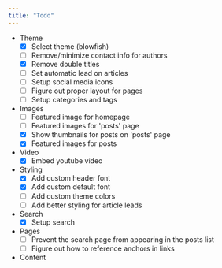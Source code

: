 ```yaml
---
title: "Todo"
---
```


- Theme
  - [x] Select theme (blowfish)
  - [ ] Remove/minimize contact info for authors
  - [x] Remove double titles
  - [ ] Set automatic lead on articles
  - [ ] Setup social media icons
  - [ ] Figure out proper layout for pages
  - [ ] Setup categories and tags

- Images
  - [ ] Featured image for homepage
  - [ ] Featured images for 'posts' page
  - [x] Show thumbnails for posts on 'posts' page
  - [x] Featured images for posts

- Video
  - [x] Embed youtube video

- Styling
  - [x] Add custom header font
  - [x] Add custom default font
  - [ ] Add custom theme colors
  - [ ] Add better styling for article leads

- Search
  - [x] Setup search 

- Pages
  - [ ] Prevent the search page from appearing in the posts list
  - [ ] Figure out how to reference anchors in links

- Content